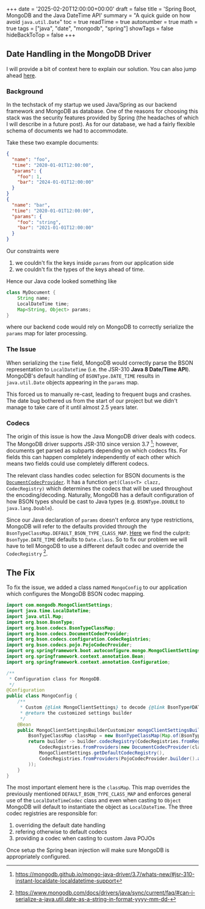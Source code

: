 +++
date = '2025-02-20T12:00:00+00:00'
draft = false
title = 'Spring Boot, MongoDB and the Java DateTime API'
summary = "A quick guide on how avoid `java.util.Date`"
toc = true
readTime = true
autonumber = true
math = true
tags = ["java", "date", "mongodb", "spring"]
showTags = false
hideBackToTop = false
+++

## Date Handling in the MongoDB Driver
I will provide a bit of context here to explain our solution. You can also jump ahead [here](#the-fix).
### Background
In the techstack of my startup we used Java/Spring as our backend framework and MongoDB as database.
One of the reasons for choosing this stack was the security features provided by Spring (the headaches of which I will describe in a future post).
As for our database, we had a fairly flexible schema of documents we had to accommodate. 

Take these two example documents:
```json
{
  "name": "foo",
  "time": "2020-01-01T12:00:00",
  "params": {
    "foo": 1,
    "bar": "2024-01-01T12:00:00"
  }
}
{
  "name": "bar",
  "time": "2020-01-01T12:00:00",
  "params": {
    "foo": "string",
    "bar": "2021-01-01T12:00:00"
  }
}
```

Our constraints were
1. we couldn't fix the keys inside `params` from our application side
2. we couldn't fix the types of the keys ahead of time.

Hence our Java code looked something like
```java
class MyDocument {
    String name;
    LocalDateTime time;
    Map<String, Object> params;
}
```
where our backend code would rely on MongoDB to correctly serialize the `params` map for later processing.

### The Issue
When serializing the `time` field, MongoDB would correctly parse the BSON representation to `LocalDateTime` (i.e. the JSR-310 **Java 8 Date/Time API**).
MongoDB's default handling of `BSONType.DATE_TIME` results in `java.util.Date` objects appearing in the `params` map. 

This forced us to manually re-cast, leading to frequent bugs and crashes.
The date bug bothered us from the start of our project but we didn't manage to take care of it until almost 2.5 years later.

### Codecs
The origin of this issue is how the Java MongoDB driver deals with codecs.
The MongoDB driver supports JSR-310 since version 3.7 [^1]; however, documents get parsed as subparts depending on which codecs fits.
For fields this can happen completely independently of each other which means two fields could use completely different codecs.

The relevant class handles codec selection for BSON documents is the [`DocumentCodecProvider`](https://github.com/mongodb/mongo-java-driver/blob/main/bson/src/main/org/bson/codecs/DocumentCodecProvider.java).
It has a function `get(Class<T> clazz, CodecRegistry)` which determines the codecs that will be used throughout the encoding/decoding.
Naturally, MongoDB has a default configuration of how BSON types should be cast to Java types (e.g. `BSONType.DOUBLE` to `java.lang.Double`).

Since our Java declaration of `params` doesn't enforce any type restrictions, MongoDB will refer to the defaults provided through the `BsonTypeClassMap.DEFAULT_BSON_TYPE_CLASS_MAP`.
[Here](https://github.com/mongodb/mongo-java-driver/blob/fb3f30b79aecfa5b17404c33a29fb1f5fb6f4ffb/bson/src/main/org/bson/codecs/BsonTypeClassMap.java#L112) we find the culprit: `BsonType.DATE_TIME` defaults to `Date.class`.
So to fix our problem we will have to tell MongoDB to use a different default codec and override the `CodecRegistry` [^2].

## The Fix
To fix the issue, we added a class named `MongoConfig` to our application which configures the MongoDB BSON codec mapping.

```java
import com.mongodb.MongoClientSettings;
import java.time.LocalDateTime;
import java.util.Map;
import org.bson.BsonType;
import org.bson.codecs.BsonTypeClassMap;
import org.bson.codecs.DocumentCodecProvider;
import org.bson.codecs.configuration.CodecRegistries;
import org.bson.codecs.pojo.PojoCodecProvider;
import org.springframework.boot.autoconfigure.mongo.MongoClientSettingsBuilderCustomizer;
import org.springframework.context.annotation.Bean;
import org.springframework.context.annotation.Configuration;

/**  
 * Configuration class for MongoDB.
 */
@Configuration  
public class MongoConfig {  
    /**  
     * Custom {@link MongoClientSettings} to decode {@link BsonType#DATE_TIME} to {@link LocalDateTime}
     * @return the customized settings builder
     */    
    @Bean  
    public MongoClientSettingsBuilderCustomizer mongoClientSettingsBuilderCustomizer() {
        BsonTypeClassMap classMap = new BsonTypeClassMap(Map.of(BsonType.DATE_TIME, LocalDateTime.class));  
        return builder -> builder.codecRegistry(CodecRegistries.fromRegistries(  
            CodecRegistries.fromProviders(new DocumentCodecProvider(classMap)),                // (1)
            MongoClientSettings.getDefaultCodecRegistry(),                                     // (2)
            CodecRegistries.fromProviders(PojoCodecProvider.builder().automatic(true).build()) // (3)
        ));  
    }
}
```

The most important element here is the `classMap`.
This map overrides the previously mentioned `DEFAULT_BSON_TYPE_CLASS_MAP` and enforces general use of the `LocalDateTimeCodec` class and even when casting to `Object` MongoDB will default to instantiate the object as `LocalDateTime`.
The three codec registries are responsible for:
  1. overriding the default date handling
  2. refering otherwise to default codecs
  3. providing a codec when casting to custom Java POJOs

Once setup the Spring bean injection will make sure MongoDB is appropriately configured.

[^1]: https://mongodb.github.io/mongo-java-driver/3.7/whats-new/#jsr-310-instant-localdate-localdatetime-support
[^2]: https://www.mongodb.com/docs/drivers/java/sync/current/faq/#can-i-serialize-a-java.util.date-as-a-string-in-format-yyyy-mm-dd-
